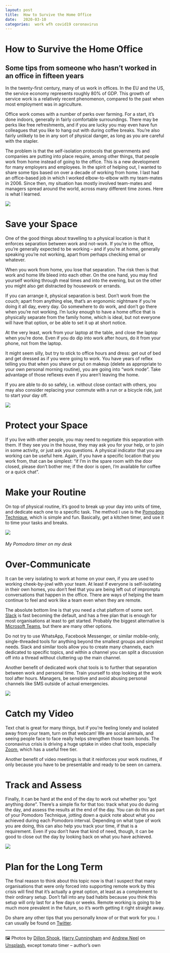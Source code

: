 ```yaml
---
layout: post
title:  How to Survive the Home Office 
date:   2020-03-10 
categories:  work wfh covid19 coronavirus 
---
```


# How to Survive the Home Office


## Some tips from someone who hasn’t worked in an office in fifteen years

In the twenty-first century, many of us work in offices. In the EU and the US, the service economy represents roughly 80% of GDP. This growth of service work is a relatively recent phenomenon, compared to the past when most employment was in agriculture. 

Office work comes with a number of perks over farming. For a start, it’s done indoors, generally in fairly comfortable surroundings. There may be perks like free refreshments, and if you are lucky you may even have fun colleagues that you like to hang out with during coffee breaks. You’re also fairly unlikely to be in any sort of physical danger, as long as you are careful with the stapler.

The problem is that the self-isolation protocols that governments and companies are putting into place require, among other things, that people work from home instead of going to the office. This is a new development for many employers and employees. In the spirit of helping out, I wanted to share some tips based on over a decade of working from home. I last had an office-based job in which I worked elbow-to-elbow with my team-mates in 2006. Since then, my situation has mostly involved team-mates and managers spread around the world, across many different time zones. Here is what I learned.

![](/images/tweet-1236041021198340096.png)

# Save your Space 

One of the good things about travelling to a physical location is that it enforces separation between work and not-work. If you’re in the office, you’re generally expected to be working – and if you’re at home, generally speaking you’re not working, apart from perhaps checking email or whatever. 

When you work from home, you lose that separation. The risk then is that work and home life bleed into each other. On the one hand, you may find yourself working through meal times and into the evening, but on the other you might also get distracted by housework or errands.

If you can arrange it, physical separation is best. Don’t work from the couch; apart from anything else, that’s an ergonomic nightmare if you’re doing it all day, every day. Go somewhere to do work, and don’t go there when you’re not working. I’m lucky enough to have a home office that is physically separate from the family home, which is ideal, but not everyone will have that option, or be able to set it up at short notice.

At the very least, work from your laptop at the table, and close the laptop when you’re done. Even if you do dip into work after hours, do it from your phone, not from the laptop.

It might seem silly, but try to stick to office hours and dress: get out of bed and get dressed as if you were going to work. You have years of reflex telling you that when you shave or put on makeup (delete as appropriate to your own personal morning routine), you are going into “work mode”. Take advantage of those reflexes even if you aren’t leaving the home.

If you are able to do so safely, i.e. without close contact with others, you may also consider replacing your commute with a run or a bicycle ride, just to start your day off.

![](/images/unknown_filename.168.png)

# Protect your Space

If you live with other people, you may need to negotiate this separation with them. If they see you in the house, they may ask you for your help, or to join in some activity, or just ask you questions. A physical indicator that you are working can be useful here. Again, if you have a specific location that you work from, that can be simplest: “if I’m in the spare room with the door closed, please don’t bother me; if the door is open, I’m available for coffee or a quick chat”.

# Make your Routine

On top of physical routine, it’s good to break up your day into units of time, and dedicate each one to a specific task. The method I use is the [Pomodoro Technique](https://en.wikipedia.org/wiki/Pomodoro_Technique), which is simple and fun. Basically, get a kitchen timer, and use it to time your tasks and breaks.

![](/images/unknown_filename.167.png)

###### My Pomodoro timer on my desk

# Over-Communicate

It can be very isolating to work at home on your own, if you are used to working cheek-by-jowl with your team. At least if everyone is self-isolating in their own homes, you don’t feel that you are being left out of impromptu conversations that happen in the office. There are ways of helping the team continue to feel and work like a team even when they are remote. 

The absolute bottom line is that you need a chat platform of some sort. [Slack](https://slack.com) is fast becoming the default, and has a free plan that is enough for most organisations at least to get started. Probably the biggest alternative is [Microsoft Teams](https://products.office.com/en-US/microsoft-teams/group-chat-software), but there are many other options.

Do not try to use WhatsApp, Facebook Messenger, or similar mobile-only, single-threaded tools for anything beyond the smallest groups and simplest needs. Slack and similar tools allow you to create many channels, each dedicated to specific topics, and within a channel you can split a discussion off into a thread without cluttering up the main channel. 

Another benefit of dedicated work chat tools is to further that separation between work and personal time. Train yourself to stop looking at the work tool after hours. Managers, be sensitive and avoid abusing personal channels like SMS outside of actual emergencies.

![](/images/unknown_filename.170.png)

# Catch my Video

Text chat is great for many things, but if you’re feeling lonely and isolated away from your team, turn on that webcam! We are social animals, and seeing people face to face really helps strengthen those team bonds. The coronavirus crisis is driving a huge uptake in video chat tools, especially [Zoom](https://zoom.us), which has a useful free tier. 

Another benefit of video meetings is that it reinforces your work routines, if only because you have to be presentable and ready to be seen on camera. 

# Track and Assess

Finally, it can be hard at the end of the day to work out whether you “got anything done”. There’s a simple fix for that too: track what you do during the day, and assess the results at the end of the day. You can do this as part of your Pomodoro Technique, jotting down a quick note about what you achieved during each Pomodoro interval. Depending on what type of work you are doing, this can also help you track your time, if that is a requirement. Even if you don’t have that kind of need, though, it can be good to close out the day by looking back on what you have achieved.

![](/images/unknown_filename.169.png)

# Plan for the Long Term

The final reason to think about this topic now is that I suspect that many organisations that were only forced into supporting remote work by this crisis will find that it’s actually a great option, at least as a complement to their ordinary setup. Don’t fall into any bad habits because you think this setup will only last for a few days or weeks. Remote working is going to be much more prevalent in the future, so it’s worth getting it right straight away.

Do share any other tips that you personally know of or that work for you. I can usually be found on [Twitter](https://twitter.com/dwellington).

***
🖼️ Photos by [Dillon Shook](http://dillonjshook.com), [Harry Cunningham](http://harrycunningham.com) and [Andrew Neel](https://instagram.com/andrewtneel) on [Unsplash](https://unsplash.com), except tomato timer – author’s own

